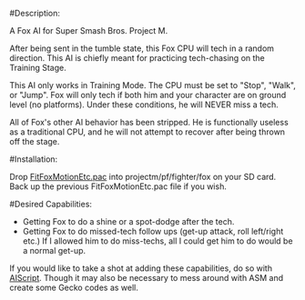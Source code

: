 #Description:

A Fox AI for Super Smash Bros. Project M.

After being sent in the tumble state, this Fox CPU will tech in a random direction. This AI is chiefly meant for practicing tech-chasing on the Training Stage.

This AI only works in Training Mode. The CPU must be set to "Stop", "Walk", or "Jump". Fox will only tech if both him and your character are on ground level (no platforms). Under these conditions, he will NEVER miss a tech.

All of Fox's other AI behavior has been stripped. He is functionally useless as a traditional CPU, and he will not attempt to recover after being thrown off the stage.


#Installation:

Drop [FitFoxMotionEtc.pac](https://github.com/kjohnson0451/Project-M-AI/raw/master/FoxRandomTeching/FitFoxMotionEtc.pac) into projectm/pf/fighter/fox on your SD card. Back up the previous FitFoxMotionEtc.pac file if you wish.


#Desired Capabilities:

- Getting Fox to do a shine or a spot-dodge after the tech.
- Getting Fox to do missed-tech follow ups (get-up attack, roll left/right etc.) If I allowed him to do miss-techs, all I could get him to do would be a normal get-up.

If you would like to take a shot at adding these capabilities, do so with [AIScript](http://forums.kc-mm.com/index.php?topic=62818.0). Though it may also be necessary to mess around with ASM and create some Gecko codes as well.
